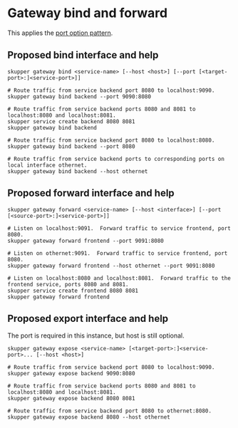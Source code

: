 # Gateway bind and forward

This applies the [port option pattern](ports.md).

## Proposed bind interface and help

~~~
skupper gateway bind <service-name> [--host <host>] [--port [<target-port>:]<service-port>]]

# Route traffic from service backend port 8080 to localhost:9090.
skupper gateway bind backend --port 9090:8080

# Route traffic from service backend ports 8080 and 8081 to localhost:8080 and localhost:8081.
skupper service create backend 8080 8081
skupper gateway bind backend

# Route traffic from service backend port 8080 to localhost:8080.
skupper gateway bind backend --port 8080

# Route traffic from service backend ports to corresponding ports on local interface othernet.
skupper gateway bind backend --host othernet
~~~

## Proposed forward interface and help

~~~
skupper gateway forward <service-name> [--host <interface>] [--port [<source-port>:]<service-port>]]

# Listen on localhost:9091.  Forward traffic to service frontend, port 8080.
skupper gateway forward frontend --port 9091:8080

# Listen on othernet:9091.  Forward traffic to service frontend, port 8080.
skupper gateway forward frontend --host othernet --port 9091:8080

# Listen on localhost:8080 and localhost:8081.  Forward traffic to the frontend service, ports 8080 and 8081.
skupper service create frontend 8080 8081
skupper gateway forward frontend
~~~

## Proposed export interface and help

The port is required in this instance, but host is still optional.

~~~
skupper gateway expose <service-name> [<target-port>:]<service-port>... [--host <host>]

# Route traffic from service backend port 8080 to localhost:9090.
skupper gateway expose backend 9090:8080

# Route traffic from service backend ports 8080 and 8081 to localhost:8080 and localhost:8081.
skupper gateway expose backend 8080 8081

# Route traffic from service backend port 8080 to othernet:8080.
skupper gateway expose backend 8080 --host othernet
~~~
